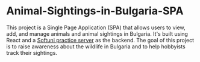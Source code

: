 # Animal-Sightings-in-Bulgaria-SPA

This project is a Single Page Application (SPA) that allows users to view, add, and manage animals and animal sightings in Bulgaria. It's built using React and a [Softuni practice server](https://github.com/softuni-practice-server/softuni-practice-server) as the backend. The goal of this project is to raise awareness about the wildlife in Bulgaria and to help hobbyists track their sightings.
